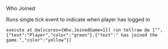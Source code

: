 Who Joined

Runs single tick event to indicate when player has logged in

```
execute at @a[scores={Who.JoinedGame=1}] run tellraw @a ["",{"text":"Player","color":"green"},{"text":" has joined the game.","color":"yellow"}]
```